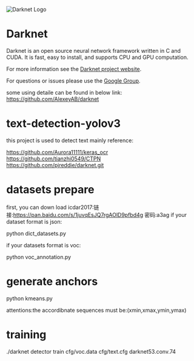 ![Darknet Logo](http://pjreddie.com/media/files/darknet-black-small.png)

# Darknet #
Darknet is an open source neural network framework written in C and CUDA. It is fast, easy to install, and supports CPU and GPU computation.

For more information see the [Darknet project website](http://pjreddie.com/darknet).

For questions or issues please use the [Google Group](https://groups.google.com/forum/#!forum/darknet).

some  using detaile can be found in below link:
https://github.com/AlexeyAB/darknet


# text-detection-yolov3 #
this project is used to detect text 
mainly reference:

https://github.com/Aurora11111/keras_ocr
https://github.com/tianzhi0549/CTPN
https://github.com/pjreddie/darknet.git


# datasets prepare #
first, you can down load icdar2017:链接:https://pan.baidu.com/s/1juvqEsJQ7rgAOlD9pfbd4g 密码:a3ag
if your dataset format is json:

python dict_datasets.py

if your datasets format is voc:

python voc_annotation.py

# generate anchors #
python kmeans.py

attentions:the accordibnate sequences must be:(xmin,xmax,ymin,ymax)

# training #
./darknet detector train cfg/voc.data cfg/text.cfg darknet53.conv.74
